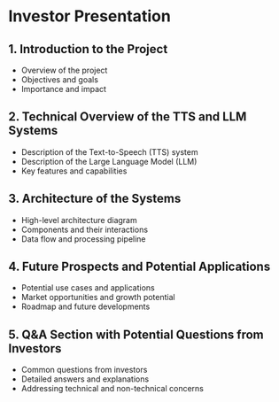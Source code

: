 # Investor Presentation

## 1. Introduction to the Project
- Overview of the project
- Objectives and goals
- Importance and impact

## 2. Technical Overview of the TTS and LLM Systems
- Description of the Text-to-Speech (TTS) system
- Description of the Large Language Model (LLM)
- Key features and capabilities

## 3. Architecture of the Systems
- High-level architecture diagram
- Components and their interactions
- Data flow and processing pipeline

## 4. Future Prospects and Potential Applications
- Potential use cases and applications
- Market opportunities and growth potential
- Roadmap and future developments

## 5. Q&A Section with Potential Questions from Investors
- Common questions from investors
- Detailed answers and explanations
- Addressing technical and non-technical concerns
